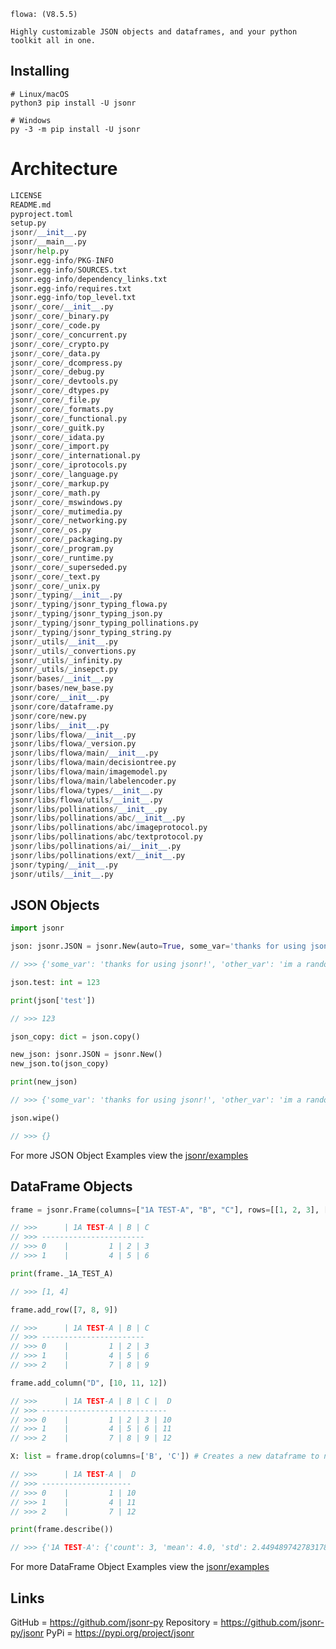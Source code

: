 ```
flowa: (V8.5.5)

Highly customizable JSON objects and dataframes, and your python toolkit all in one.
```

## Installing
```shell
# Linux/macOS
python3 pip install -U jsonr

# Windows
py -3 -m pip install -U jsonr
```

# Architecture
```python
LICENSE
README.md
pyproject.toml
setup.py
jsonr/__init__.py
jsonr/__main__.py
jsonr/help.py
jsonr.egg-info/PKG-INFO
jsonr.egg-info/SOURCES.txt
jsonr.egg-info/dependency_links.txt
jsonr.egg-info/requires.txt
jsonr.egg-info/top_level.txt
jsonr/_core/__init__.py
jsonr/_core/_binary.py
jsonr/_core/_code.py
jsonr/_core/_concurrent.py
jsonr/_core/_crypto.py
jsonr/_core/_data.py
jsonr/_core/_dcompress.py
jsonr/_core/_debug.py
jsonr/_core/_devtools.py
jsonr/_core/_dtypes.py
jsonr/_core/_file.py
jsonr/_core/_formats.py
jsonr/_core/_functional.py
jsonr/_core/_guitk.py
jsonr/_core/_idata.py
jsonr/_core/_import.py
jsonr/_core/_international.py
jsonr/_core/_iprotocols.py
jsonr/_core/_language.py
jsonr/_core/_markup.py
jsonr/_core/_math.py
jsonr/_core/_mswindows.py
jsonr/_core/_mutimedia.py
jsonr/_core/_networking.py
jsonr/_core/_os.py
jsonr/_core/_packaging.py
jsonr/_core/_program.py
jsonr/_core/_runtime.py
jsonr/_core/_superseded.py
jsonr/_core/_text.py
jsonr/_core/_unix.py
jsonr/_typing/__init__.py
jsonr/_typing/jsonr_typing_flowa.py
jsonr/_typing/jsonr_typing_json.py
jsonr/_typing/jsonr_typing_pollinations.py
jsonr/_typing/jsonr_typing_string.py
jsonr/_utils/__init__.py
jsonr/_utils/_convertions.py
jsonr/_utils/_infinity.py
jsonr/_utils/_insepct.py
jsonr/bases/__init__.py
jsonr/bases/new_base.py
jsonr/core/__init__.py
jsonr/core/dataframe.py
jsonr/core/new.py
jsonr/libs/__init__.py
jsonr/libs/flowa/__init__.py
jsonr/libs/flowa/_version.py
jsonr/libs/flowa/main/__init__.py
jsonr/libs/flowa/main/decisiontree.py
jsonr/libs/flowa/main/imagemodel.py
jsonr/libs/flowa/main/labelencoder.py
jsonr/libs/flowa/types/__init__.py
jsonr/libs/flowa/utils/__init__.py
jsonr/libs/pollinations/__init__.py
jsonr/libs/pollinations/abc/__init__.py
jsonr/libs/pollinations/abc/imageprotocol.py
jsonr/libs/pollinations/abc/textprotocol.py
jsonr/libs/pollinations/ai/__init__.py
jsonr/libs/pollinations/ext/__init__.py
jsonr/typing/__init__.py
jsonr/utils/__init__.py
```

## JSON Objects
```python
import jsonr

json: jsonr.JSON = jsonr.New(auto=True, some_var='thanks for using jsonr!', other_var='im a random var!', lol='lol')
```
```javascript
// >>> {'some_var': 'thanks for using jsonr!', 'other_var': 'im a random var!', 'lol': 'lol'}
```
```python
json.test: int = 123

print(json['test'])
```
```javascript
// >>> 123
```
```python
json_copy: dict = json.copy()

new_json: jsonr.JSON = jsonr.New()
new_json.to(json_copy)

print(new_json)
```
```javascript
// >>> {'some_var': 'thanks for using jsonr!', 'other_var': 'im a random var!', 'lol': 'lol', 'test': 123}
```
```python
json.wipe()
```
```javascript
// >>> {}
```
For more JSON Object Examples view the [jsonr/examples](https://github.com/jsonr-py/jsonr/blob/master/examples)

## DataFrame Objects
```python
frame = jsonr.Frame(columns=["1A TEST-A", "B", "C"], rows=[[1, 2, 3], [4, 5, 6]])
```
```javascript
// >>>      | 1A TEST-A | B | C
// >>> -----------------------
// >>> 0    |         1 | 2 | 3
// >>> 1    |         4 | 5 | 6
```
```python
print(frame._1A_TEST_A)
```
```javascript
// >>> [1, 4]
```
```python
frame.add_row([7, 8, 9])
```
```javascript
// >>>      | 1A TEST-A | B | C
// >>> -----------------------
// >>> 0    |         1 | 2 | 3
// >>> 1    |         4 | 5 | 6
// >>> 2    |         7 | 8 | 9
```
```python
frame.add_column("D", [10, 11, 12])
```
```javascript
// >>>      | 1A TEST-A | B | C |  D
// >>> ----------------------------
// >>> 0    |         1 | 2 | 3 | 10
// >>> 1    |         4 | 5 | 6 | 11
// >>> 2    |         7 | 8 | 9 | 12
```
```python
X: list = frame.drop(columns=['B', 'C']) # Creates a new dataframe to not alter the original frame.
```
```javascript
// >>>      | 1A TEST-A |  D
// >>> --------------------
// >>> 0    |         1 | 10
// >>> 1    |         4 | 11
// >>> 2    |         7 | 12
```
```python
print(frame.describe())
```
```javascript
// >>> {'1A TEST-A': {'count': 3, 'mean': 4.0, 'std': 2.449489742783178, 'min': 1, '25%': 1, '50%': 4, '75%': 7, 'max': 7}, 'B': {'count': 3, 'mean': 5.0, 'std': 2.449489742783178, 'min': 2, '25%': 2, '50%': 5, '75%': 8, 'max': 8}, 'C': {'count': 3, 'mean': 6.0, 'std': 2.449489742783178, 'min': 3, '25%': 3, '50%': 6, '75%': 9, 'max': 9}, 'D': {'count': 3, 'mean': 11.0, 'std': 0.816496580927726, 'min': 10, '25%': 10, '50%': 11, '75%': 12, 'max': 12}}
```

For more DataFrame Object Examples view the [jsonr/examples](https://github.com/jsonr-py/jsonr/blob/master/examples)

## Links
GitHub = https://github.com/jsonr-py
Repository = https://github.com/jsonr-py/jsonr
PyPi = https://pypi.org/project/jsonr
